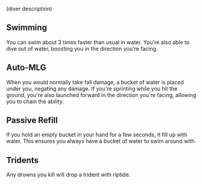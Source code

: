 (diver description)

## Swimming

You can swim about 3 times faster than usual in water. You're also able to dive out of water, boosting you in the direction you're facing.

## Auto-MLG

When you would normally take fall damage, a bucket of water is placed under you, negating any damage. If you're sprinting while you hit the ground, you're also launched forward in the direction you're facing, allowing you to chain the ability.

## Passive Refill

If you hold an empty bucket in your hand for a few seconds, it fill up with water. This ensures you always have a bucket of water to swim around with.

## Tridents

Any drowns you kill will drop a trident with riptide.
